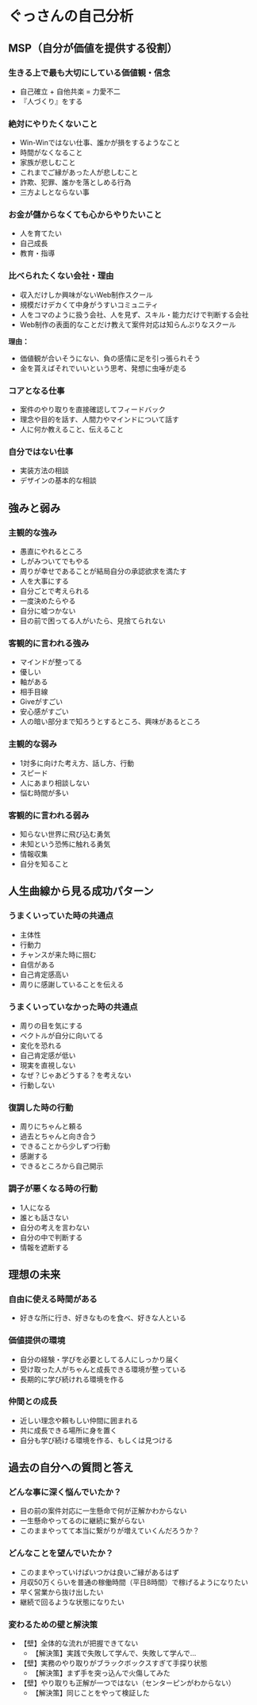 # ぐっさんの自己分析

## MSP（自分が価値を提供する役割）

### 生きる上で最も大切にしている価値観・信念
- 自己確立 + 自他共楽 = 力愛不二
- 『人づくり』をする

### 絶対にやりたくないこと
- Win-Winではない仕事、誰かが損をするようなこと
- 時間がなくなること
- 家族が悲しむこと
- これまでご縁があった人が悲しむこと
- 詐欺、犯罪、誰かを落としめる行為
- 三方よしとならない事

### お金が儲からなくても心からやりたいこと
- 人を育てたい
- 自己成長
- 教育・指導

### 比べられたくない会社・理由
- 収入だけしか興味がないWeb制作スクール
- 規模だけデカくて中身がうすいコミュニティ
- 人をコマのように扱う会社、人を見ず、スキル・能力だけで判断する会社
- Web制作の表面的なことだけ教えて案件対応は知らんぷりなスクール

**理由：**
- 価値観が合いそうにない、負の感情に足を引っ張られそう
- 金を貰えばそれでいいという思考、発想に虫唾が走る

### コアとなる仕事
- 案件のやり取りを直接確認してフィードバック
- 理念や目的を話す、人間力やマインドについて話す
- 人に何か教えること、伝えること

### 自分ではない仕事
- 実装方法の相談
- デザインの基本的な相談

## 強みと弱み

### 主観的な強み
- 愚直にやれるところ
- しがみついてでもやる
- 周りが幸せであることが結局自分の承認欲求を満たす
- 人を大事にする
- 自分ごとで考えられる
- 一度決めたらやる
- 自分に嘘つかない
- 目の前で困ってる人がいたら、見捨てられない

### 客観的に言われる強み
- マインドが整ってる
- 優しい
- 軸がある
- 相手目線
- Giveがすごい
- 安心感がすごい
- 人の暗い部分まで知ろうとするところ、興味があるところ

### 主観的な弱み
- 1対多に向けた考え方、話し方、行動
- スピード
- 人にあまり相談しない
- 悩む時間が多い

### 客観的に言われる弱み
- 知らない世界に飛び込む勇気
- 未知という恐怖に触れる勇気
- 情報収集
- 自分を知ること

## 人生曲線から見る成功パターン

### うまくいっていた時の共通点
- 主体性
- 行動力
- チャンスが来た時に掴む
- 自信がある
- 自己肯定感高い
- 周りに感謝していることを伝える

### うまくいっていなかった時の共通点
- 周りの目を気にする
- ベクトルが自分に向いてる
- 変化を恐れる
- 自己肯定感が低い
- 現実を直視しない
- なぜ？じゃあどうする？を考えない
- 行動しない

### 復調した時の行動
- 周りにちゃんと頼る
- 過去とちゃんと向き合う
- できることから少しずつ行動
- 感謝する
- できるところから自己開示

### 調子が悪くなる時の行動
- 1人になる
- 誰とも話さない
- 自分の考えを言わない
- 自分の中で判断する
- 情報を遮断する

## 理想の未来

### 自由に使える時間がある
- 好きな所に行き、好きなものを食べ、好きな人といる

### 価値提供の環境
- 自分の経験・学びを必要としてる人にしっかり届く
- 受け取った人がちゃんと成長できる環境が整っている
- 長期的に学び続けれる環境を作る

### 仲間との成長
- 近しい理念や頼もしい仲間に囲まれる
- 共に成長できる場所に身を置く
- 自分も学び続ける環境を作る、もしくは見つける

## 過去の自分への質問と答え

### どんな事に深く悩んでいたか？
- 目の前の案件対応に一生懸命で何が正解かわからない
- 一生懸命やってるのに継続に繋がらない
- このままやってて本当に繋がりが増えていくんだろうか？

### どんなことを望んでいたか？
- このままやっていけばいつかは良いご縁があるはず
- 月収50万くらいを普通の稼働時間（平日8時間）で稼げるようになりたい
- 早く営業から抜け出したい
- 継続で回るような状態になりたい

### 変わるための壁と解決策
- 【壁】全体的な流れが把握できてない
  - 【解決策】実践で失敗して学んで、失敗して学んで...
- 【壁】実務のやり取りがブラックボックスすぎて手探り状態
  - 【解決策】まず手を突っ込んで火傷してみた
- 【壁】やり取りも正解が一つではない（センターピンがわからない）
  - 【解決策】同じことをやって検証した